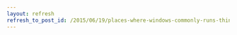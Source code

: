 ```yaml
---
layout: refresh
refresh_to_post_id: /2015/06/19/places-where-windows-commonly-runs-things-from-the-registry
---
```

